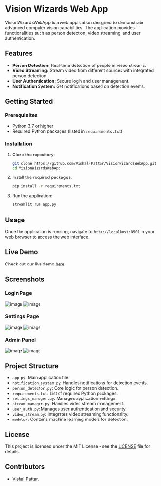 # Vision Wizards Web App

VisionWizardsWebApp is a web application designed to demonstrate advanced computer vision capabilities. The application provides functionalities such as person detection, video streaming, and user authentication.

## Features

- **Person Detection:** Real-time detection of people in video streams.
- **Video Streaming:** Stream video from different sources with integrated person detection.
- **User Authentication:** Secure login and user management.
- **Notification System:** Get notifications based on detection events.

## Getting Started

### Prerequisites

- Python 3.7 or higher
- Required Python packages (listed in `requirements.txt`)

### Installation

1. Clone the repository:
    ```bash
    git clone https://github.com/Vishal-Pattar/VisionWizardsWebApp.git
    cd VisionWizardsWebApp
    ```

2. Install the required packages:
    ```bash
    pip install -r requirements.txt
    ```

3. Run the application:
    ```bash
    streamlit run app.py
    ```

## Usage

Once the application is running, navigate to `http://localhost:8501` in your web browser to access the web interface.

## Live Demo

Check out our live demo [here](https://visionwizardswebapp.onrender.com).

## Screenshots

### Login Page
![image](https://github.com/Vishal-Pattar/VisionWizardsWebApp/assets/104265753/4b087f25-df66-40e2-937c-5e89e86c00be)
![image](https://github.com/Vishal-Pattar/VisionWizardsWebApp/assets/104265753/84ff81ab-7731-4164-b2e7-56ac6c18fac5)

### Settings Page
![image](https://github.com/Vishal-Pattar/VisionWizardsWebApp/assets/104265753/81d660b8-cf21-45c3-a846-8d0974d83c74)
![image](https://github.com/Vishal-Pattar/VisionWizardsWebApp/assets/104265753/f95b7027-3422-4879-aac2-c4751b4f0194)

### Admin Panel
![image](https://github.com/Vishal-Pattar/VisionWizardsWebApp/assets/104265753/9db50e22-aff8-4d53-9c9a-45113592b797)
![image](https://github.com/Vishal-Pattar/VisionWizardsWebApp/assets/104265753/d45a84ab-5486-408d-b145-df7c2d0af51e)

## Project Structure

- `app.py`: Main application file.
- `notification_system.py`: Handles notifications for detection events.
- `person_detector.py`: Core logic for person detection.
- `requirements.txt`: List of required Python packages.
- `settings_manager.py`: Manages application settings.
- `stream_manager.py`: Handles video stream management.
- `user_auth.py`: Manages user authentication and security.
- `video_stream.py`: Integrates video streaming functionality.
- `models/`: Contains machine learning models for detection.

## License

This project is licensed under the MIT License - see the [LICENSE](LICENSE) file for details.

## Contributors
- [Vishal Pattar](https://github.com/Vishal-Pattar).
